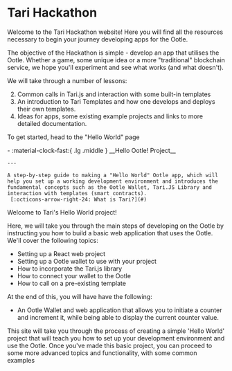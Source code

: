 # Tari Hackathon

Welcome to the Tari Hackathon website! Here you will find all the resources necessary to begin your journey developing apps for the Ootle.

The objective of the Hackathon is simple - develop an app that utilises the Ootle. Whether a game, some unique idea or a more "traditional" blockchain service, we hope you'll experiment and see what works (and what doesn't).

We will take through a number of lessons: 

2. Common calls in Tari.js and interaction with some built-in templates 
3. An introduction to Tari Templates and how one develops and deploys their own templates.
4. Ideas for apps, some existing example projects and links to more detailed documentation.

To get started, head to the "Hello World" page


<div class="grid cards" markdown>
-   :material-clock-fast:{ .lg .middle } __Hello Ootle! Project__

    ---

    A step-by-step guide to making a "Hello World" Ootle app, which will help you set up a working development environment and introduces the fundamental concepts such as the Ootle Wallet, Tari.JS Library and interaction with templates (smart contracts).
     [:octicons-arrow-right-24: What is Tari?](#)
</div>


Welcome to Tari's Hello World project! 

Here, we will take you through the main steps of developing on the Ootle by instructing you how to build a basic web application that uses the Ootle. We'll cover the following topics:

* Setting up a React web project
* Setting up a Ootle wallet to use with your project
* How to incorporate the Tari.js library
* How to connect your wallet to the Ootle
* How to call on a pre-existing template 

At the end of this, you will have have the following:
* An Ootle Wallet and web application that allows you to initiate a counter and increment it, while being able to display the current counter value.





This site will take you through the process of creating a simple 'Hello World' project that will teach you how to set up your development environment and use the Ootle. Once you've made this basic project, you can proceed to some more advanced topics and functionality, with some common examples  